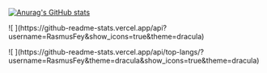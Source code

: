 [![Anurag's GitHub stats](https://github-readme-stats.vercel.app/api?username=RasmusFey&theme=dracula)](https://github.com/anuraghazra/github-readme-stats)
<p>
![ ](https://github-readme-stats.vercel.app/api?username=RasmusFey&show_icons=true&theme=dracula)
 <p>
![ ](https://github-readme-stats.vercel.app/api/top-langs/?username=RasmusFey&theme=dracula&show_icons=true&theme=dracula)
